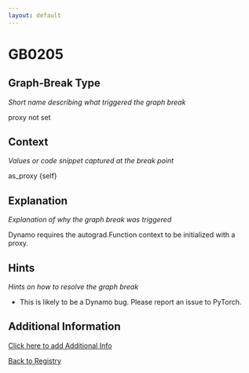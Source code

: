 ```yaml
---
layout: default
---
```

# GB0205

## Graph-Break Type
*Short name describing what triggered the graph break*

proxy not set

## Context
*Values or code snippet captured at the break point*

as_proxy {self}

## Explanation
*Explanation of why the graph break was triggered*

Dynamo requires the autograd.Function context to be initialized with a proxy.

## Hints
*Hints on how to resolve the graph break*

- This is likely to be a Dynamo bug. Please report an issue to PyTorch.


## Additional Information

<!-- ADDITIONAL INFORMATION START - Add custom information below this line -->

<!-- ADDITIONAL INFORMATION END -->


[Click here to add Additional Info](https://github.com/meta-pytorch/compile-graph-break-site/edit/main/docs/gb/gb0205.md)

[Back to Registry](../index.html)
